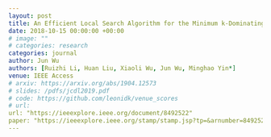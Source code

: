 ```yaml
---
layout: post
title: An Efficient Local Search Algorithm for the Minimum k-Dominating Set Problem
date: 2018-10-15 00:00:00 +00:00
# image: ""
# categories: research
categories: journal
author: Jun Wu
authors: [Ruizhi Li, Huan Liu, Xiaoli Wu, Jun Wu, Minghao Yin*]
venue: IEEE Access
# arxiv: https://arxiv.org/abs/1904.12573
# slides: /pdfs/jcdl2019.pdf
# code: https://github.com/leonidk/venue_scores
# url: 
url: "https://ieeexplore.ieee.org/document/8492522"
paper: "https://ieeexplore.ieee.org/stamp/stamp.jsp?tp=&arnumber=8492522"
---
```

